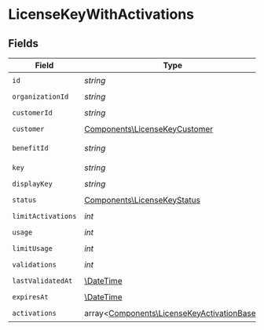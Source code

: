 # LicenseKeyWithActivations


## Fields

| Field                                                                                             | Type                                                                                              | Required                                                                                          | Description                                                                                       |
| ------------------------------------------------------------------------------------------------- | ------------------------------------------------------------------------------------------------- | ------------------------------------------------------------------------------------------------- | ------------------------------------------------------------------------------------------------- |
| `id`                                                                                              | *string*                                                                                          | :heavy_check_mark:                                                                                | N/A                                                                                               |
| `organizationId`                                                                                  | *string*                                                                                          | :heavy_check_mark:                                                                                | N/A                                                                                               |
| `customerId`                                                                                      | *string*                                                                                          | :heavy_check_mark:                                                                                | N/A                                                                                               |
| `customer`                                                                                        | [Components\LicenseKeyCustomer](../../Models/Components/LicenseKeyCustomer.md)                    | :heavy_check_mark:                                                                                | N/A                                                                                               |
| `benefitId`                                                                                       | *string*                                                                                          | :heavy_check_mark:                                                                                | The benefit ID.                                                                                   |
| `key`                                                                                             | *string*                                                                                          | :heavy_check_mark:                                                                                | N/A                                                                                               |
| `displayKey`                                                                                      | *string*                                                                                          | :heavy_check_mark:                                                                                | N/A                                                                                               |
| `status`                                                                                          | [Components\LicenseKeyStatus](../../Models/Components/LicenseKeyStatus.md)                        | :heavy_check_mark:                                                                                | N/A                                                                                               |
| `limitActivations`                                                                                | *int*                                                                                             | :heavy_check_mark:                                                                                | N/A                                                                                               |
| `usage`                                                                                           | *int*                                                                                             | :heavy_check_mark:                                                                                | N/A                                                                                               |
| `limitUsage`                                                                                      | *int*                                                                                             | :heavy_check_mark:                                                                                | N/A                                                                                               |
| `validations`                                                                                     | *int*                                                                                             | :heavy_check_mark:                                                                                | N/A                                                                                               |
| `lastValidatedAt`                                                                                 | [\DateTime](https://www.php.net/manual/en/class.datetime.php)                                     | :heavy_check_mark:                                                                                | N/A                                                                                               |
| `expiresAt`                                                                                       | [\DateTime](https://www.php.net/manual/en/class.datetime.php)                                     | :heavy_check_mark:                                                                                | N/A                                                                                               |
| `activations`                                                                                     | array<[Components\LicenseKeyActivationBase](../../Models/Components/LicenseKeyActivationBase.md)> | :heavy_check_mark:                                                                                | N/A                                                                                               |